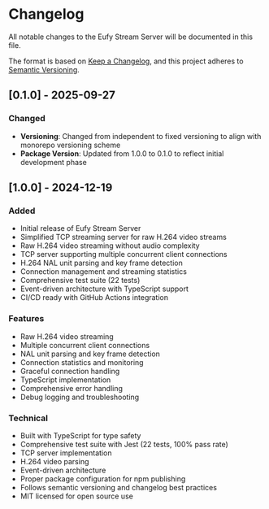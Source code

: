 # Changelog

All notable changes to the Eufy Stream Server will be documented in this file.

The format is based on [Keep a Changelog](https://keepachangelog.com/en/1.0.0/),
and this project adheres to [Semantic Versioning](https://semver.org/spec/v2.0.0.html).

## [0.1.0] - 2025-09-27

### Changed

- **Versioning**: Changed from independent to fixed versioning to align with monorepo versioning scheme
- **Package Version**: Updated from 1.0.0 to 0.1.0 to reflect initial development phase

## [1.0.0] - 2024-12-19

### Added

- Initial release of Eufy Stream Server
- Simplified TCP streaming server for raw H.264 video streams
- Raw H.264 video streaming without audio complexity
- TCP server supporting multiple concurrent client connections
- H.264 NAL unit parsing and key frame detection
- Connection management and streaming statistics
- Comprehensive test suite (22 tests)
- Event-driven architecture with TypeScript support
- CI/CD ready with GitHub Actions integration

### Features

- Raw H.264 video streaming
- Multiple concurrent client connections
- NAL unit parsing and key frame detection
- Connection statistics and monitoring
- Graceful connection handling
- TypeScript implementation
- Comprehensive error handling
- Debug logging and troubleshooting

### Technical

- Built with TypeScript for type safety
- Comprehensive test suite with Jest (22 tests, 100% pass rate)
- TCP server implementation
- H.264 video parsing
- Event-driven architecture
- Proper package configuration for npm publishing
- Follows semantic versioning and changelog best practices
- MIT licensed for open source use
